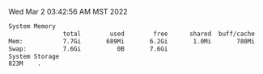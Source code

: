 Wed Mar  2 03:42:56 AM MST 2022
```bash
System Memory
               total        used        free      shared  buff/cache   available
Mem:           7.7Gi       689Mi       6.2Gi       1.0Mi       780Mi       6.7Gi
Swap:          7.6Gi          0B       7.6Gi
System Storage
823M	.
```
```bash
